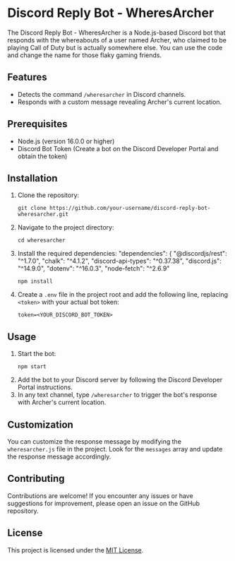 <!DOCTYPE html>
<html>

<body>
  <h1>Discord Reply Bot - WheresArcher</h1>
  <p>
    The Discord Reply Bot - WheresArcher is a Node.js-based Discord bot that responds with the whereabouts of a user named
    Archer, who claimed to be playing Call of Duty but is actually somewhere else. You can use the code and change the name for
    those flaky gaming friends.  
  </p>

  <h2>Features</h2>
  <ul>
    <li>Detects the command <code>/wheresarcher</code> in Discord channels.</li>
    <li>Responds with a custom message revealing Archer's current location.</li>
  </ul>

  <h2>Prerequisites</h2>
  <ul>
    <li>Node.js (version 16.0.0 or higher)</li>
    <li>Discord Bot Token (Create a bot on the Discord Developer Portal and obtain the token)</li>
  </ul>

  <h2>Installation</h2>
  <ol>
    <li>
      Clone the repository:
      <pre><code>git clone https://github.com/your-username/discord-reply-bot-wheresarcher.git</code></pre>
    </li>
    <li>
      Navigate to the project directory:
      <pre><code>cd wheresarcher</code></pre>
    </li>
    <li>
      Install the required dependencies: 
      "dependencies": {
      "@discordjs/rest": "^1.7.0",
      "chalk": "^4.1.2",
      "discord-api-types": "^0.37.38",
      "discord.js": "^14.9.0",
      "dotenv": "^16.0.3",
      "node-fetch": "^2.6.9"
      <pre><code>npm install</code></pre>
    </li>
    <li>
      Create a <code>.env</code> file in the project root and add the following line, replacing
      <code>&lt;token&gt;</code> with your actual bot token:
      <pre><code>token=&lt;YOUR_DISCORD_BOT_TOKEN&gt;</code></pre>
    </li>
  </ol>

  <h2>Usage</h2>
  <ol>
    <li>Start the bot:
      <pre><code>npm start</code></pre>
    </li>
    <li>
      Add the bot to your Discord server by following the Discord Developer Portal instructions.
    </li>
    <li>
      In any text channel, type <code>/wheresarcher</code> to trigger the bot's response with Archer's current location.
    </li>
  </ol>

  <h2>Customization</h2>
  <p>
    You can customize the response message by modifying the <code>wheresarcher.js</code> file in the project. Look for the
    <code>messages</code> array and update the response message accordingly.
  </p>

  <h2>Contributing</h2>
  <p>
    Contributions are welcome! If you encounter any issues or have suggestions for improvement, please open an issue on
    the GitHub repository.
  </p>

  <h2>License</h2>
  <p>
    This project is licensed under the <a href="https://opensource.org/licenses/MIT">MIT License</a>.
  </p>
</body>

</html>
